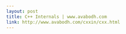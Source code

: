```yaml
---
layout: post
title: C++ Internals | www.avabodh.com
link: http://www.avabodh.com/cxxin/cxx.html
---
```

